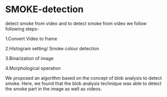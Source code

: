 # SMOKE-detection

detect smoke from video and to detect smoke from video we follow following steps-

1.Convert Video to frame

2.Histogram setting/ Smoke colour detection

3.Binarization of image

4.Morphological operation

We proposed an algorithm based on the concept of blob analysis to detect smoke. Here, we found that the blob analysis technique was able to detect the smoke part in the image as well as videos.

